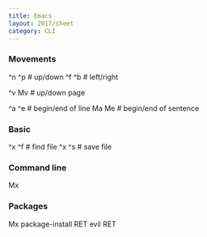 ```yaml
---
title: Emacs
layout: 2017/sheet
category: CLI
---
```


### Movements

   ^n ^p    # up/down
   ^f ^b    # left/right

   ^v Mv    # up/down page

   ^a ^e    # begin/end of line
   Ma Me    # begin/end of sentence

### Basic

   ^x ^f    # find file
   ^x ^s    # save file

### Command line

   Mx

### Packages

   Mx package-install RET evil RET
